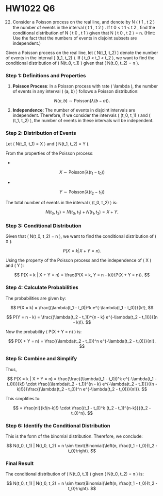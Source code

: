 # HW1022 Q6
22. Consider a Poisson process on the real line, and denote by N ( t 1 , t 2 ) the number
of events in the interval ( t 1 , t 2 ) . If t 0 < t 1 < t 2 , ﬁnd the conditional distribution of
N ( t 0 , t 1 ) given that N ( t 0 , t 2 ) = n. (Hint: Use the fact that the numbers of events
in disjoint subsets are independent.)


Given a Poisson process on the real line, let \( N(t_1, t_2) \) denote the number of events in the interval \( (t_1, t_2) \). If \( t_0 < t_1 < t_2 \), we want to find the conditional distribution of \( N(t_0, t_1) \) given that \( N(t_0, t_2) = n \).

### Step 1: Definitions and Properties

1. **Poisson Process**: In a Poisson process with rate \( \lambda \), the number of events in any interval \( (a, b) \) follows a Poisson distribution:

$$
N(a, b) \sim \text{Poisson}(\lambda (b - a)).
$$

2. **Independence**: The number of events in disjoint intervals are independent. Therefore, if we consider the intervals \( (t_0, t_1) \) and \( (t_1, t_2) \), the number of events in these intervals will be independent.

### Step 2: Distribution of Events

Let \( N(t_0, t_1) = X \) and \( N(t_1, t_2) = Y \).

From the properties of the Poisson process:

- 

$$
X \sim \text{Poisson}(\lambda(t_1 - t_0))
$$

- 

$$
Y \sim \text{Poisson}(\lambda(t_2 - t_1))
$$

The total number of events in the interval \( (t_0, t_2) \) is:

$$
N(t_0, t_2) = N(t_0, t_1) + N(t_1, t_2) = X + Y.
$$

### Step 3: Conditional Distribution

Given that \( N(t_0, t_2) = n \), we want to find the conditional distribution of \( X \):

$$
P(X = k | X + Y = n).
$$

Using the property of the Poisson process and the independence of \( X \) and \( Y \):

$$
P(X = k | X + Y = n) = \frac{P(X = k, Y = n - k)}{P(X + Y = n)}.
$$

### Step 4: Calculate Probabilities

The probabilities are given by:

$$
P(X = k) = \frac{(\lambda(t_1 - t_0))^k e^{-\lambda(t_1 - t_0)}}{k!},
$$

$$
P(Y = n - k) = \frac{(\lambda(t_2 - t_1))^{n - k} e^{-\lambda(t_2 - t_1)}}{(n - k)!}.
$$

Now the probability \( P(X + Y = n) \) is:

$$
P(X + Y = n) = \frac{(\lambda(t_2 - t_0))^n e^{-\lambda(t_2 - t_0)}}{n!}.
$$

### Step 5: Combine and Simplify

Thus,

$$
P(X = k | X + Y = n) = \frac{\frac{(\lambda(t_1 - t_0))^k e^{-\lambda(t_1 - t_0)}}{k!} \cdot \frac{(\lambda(t_2 - t_1))^{n - k} e^{-\lambda(t_2 - t_1)}}{(n - k)!}}{\frac{(\lambda(t_2 - t_0))^n e^{-\lambda(t_2 - t_0)}}{n!}}.
$$

This simplifies to:

$$
= \frac{n!}{k!(n-k)!} \cdot \frac{(t_1 - t_0)^k (t_2 - t_1)^{n-k}}{(t_2 - t_0)^n}.
$$

### Step 6: Identify the Conditional Distribution

This is the form of the binomial distribution. Therefore, we conclude:

$$
N(t_0, t_1) | N(t_0, t_2) = n \sim \text{Binomial}\left(n, \frac{t_1 - t_0}{t_2 - t_0}\right).
$$

### Final Result

The conditional distribution of \( N(t_0, t_1) \) given \( N(t_0, t_2) = n \) is:

$$
N(t_0, t_1) | N(t_0, t_2) = n \sim \text{Binomial}\left(n, \frac{t_1 - t_0}{t_2 - t_0}\right).
$$
